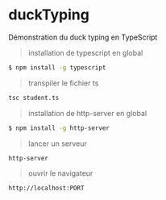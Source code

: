 # duckTyping
Démonstration du duck typing en TypeScript

> installation de typescript en global

```sh
$ npm install -g typescript
```

> transpiler le fichier ts

```sh
tsc student.ts
```

> installation de http-server en global

```sh
$ npm install -g http-server
```

> lancer un serveur

```sh
http-server
```

> ouvrir le navigateur

```sh
http://localhost:PORT
```
